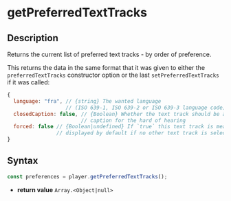 # getPreferredTextTracks

## Description

Returns the current list of preferred text tracks - by order of preference.

This returns the data in the same format that it was given to either the
`preferredTextTracks` constructor option or the last `setPreferredTextTracks` if
it was called:

```js
{
  language: "fra", // {string} The wanted language
                   // (ISO 639-1, ISO 639-2 or ISO 639-3 language code)
  closedCaption: false, // {Boolean} Whether the text track should be a closed
                        // caption for the hard of hearing
  forced: false // {Boolean|undefined} If `true` this text track is meant to be
                // displayed by default if no other text track is selected.
}
```

## Syntax

```js
const preferences = player.getPreferredTextTracks();
```

 - **return value** `Array.<Object|null>`
